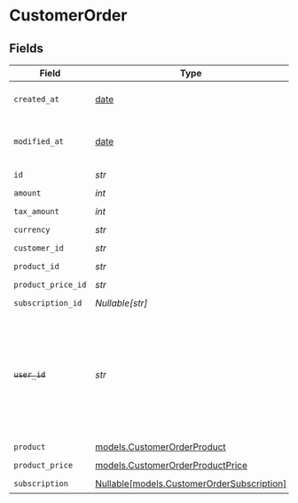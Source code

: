 # CustomerOrder


## Fields

| Field                                                                                                                   | Type                                                                                                                    | Required                                                                                                                | Description                                                                                                             |
| ----------------------------------------------------------------------------------------------------------------------- | ----------------------------------------------------------------------------------------------------------------------- | ----------------------------------------------------------------------------------------------------------------------- | ----------------------------------------------------------------------------------------------------------------------- |
| `created_at`                                                                                                            | [date](https://docs.python.org/3/library/datetime.html#date-objects)                                                    | :heavy_check_mark:                                                                                                      | Creation timestamp of the object.                                                                                       |
| `modified_at`                                                                                                           | [date](https://docs.python.org/3/library/datetime.html#date-objects)                                                    | :heavy_check_mark:                                                                                                      | Last modification timestamp of the object.                                                                              |
| `id`                                                                                                                    | *str*                                                                                                                   | :heavy_check_mark:                                                                                                      | N/A                                                                                                                     |
| `amount`                                                                                                                | *int*                                                                                                                   | :heavy_check_mark:                                                                                                      | N/A                                                                                                                     |
| `tax_amount`                                                                                                            | *int*                                                                                                                   | :heavy_check_mark:                                                                                                      | N/A                                                                                                                     |
| `currency`                                                                                                              | *str*                                                                                                                   | :heavy_check_mark:                                                                                                      | N/A                                                                                                                     |
| `customer_id`                                                                                                           | *str*                                                                                                                   | :heavy_check_mark:                                                                                                      | N/A                                                                                                                     |
| `product_id`                                                                                                            | *str*                                                                                                                   | :heavy_check_mark:                                                                                                      | N/A                                                                                                                     |
| `product_price_id`                                                                                                      | *str*                                                                                                                   | :heavy_check_mark:                                                                                                      | N/A                                                                                                                     |
| `subscription_id`                                                                                                       | *Nullable[str]*                                                                                                         | :heavy_check_mark:                                                                                                      | N/A                                                                                                                     |
| ~~`user_id`~~                                                                                                           | *str*                                                                                                                   | :heavy_check_mark:                                                                                                      | : warning: ** DEPRECATED **: This will be removed in a future release, please migrate away from it as soon as possible. |
| `product`                                                                                                               | [models.CustomerOrderProduct](../models/customerorderproduct.md)                                                        | :heavy_check_mark:                                                                                                      | N/A                                                                                                                     |
| `product_price`                                                                                                         | [models.CustomerOrderProductPrice](../models/customerorderproductprice.md)                                              | :heavy_check_mark:                                                                                                      | N/A                                                                                                                     |
| `subscription`                                                                                                          | [Nullable[models.CustomerOrderSubscription]](../models/customerordersubscription.md)                                    | :heavy_check_mark:                                                                                                      | N/A                                                                                                                     |